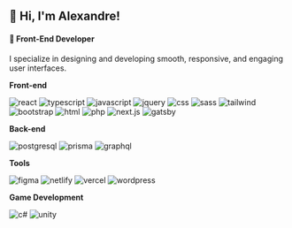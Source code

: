 ## 👋 Hi, I'm Alexandre!
#### 🎨 Front-End Developer

I specialize in designing and developing smooth, responsive, and engaging user interfaces.

<!--
**AlexandreStang/AlexandreStang** is a ✨ _special_ ✨ repository because its `README.md` (this file) appears on your GitHub profile.

Here are some ideas to get you started:

- 🔭 I’m currently working on ...
- 🌱 I’m currently learning ...
- 👯 I’m looking to collaborate on ...
- 🤔 I’m looking for help with ...
- 💬 Ask me about ...
- 📫 How to reach me: ...
- 😄 Pronouns: ...
- ⚡ Fun fact: ...
-->

**Front-end**

![react](https://img.shields.io/badge/React-20232A?style=for-the-badge&logo=react&logoColor=61DAFB)
![typescript](https://img.shields.io/badge/TypeScript-007ACC?style=for-the-badge&logo=typescript&logoColor=white)
![javascript](https://img.shields.io/badge/JavaScript-DFB317?style=for-the-badge&logo=javascript&logoColor=white)
![jquery](https://img.shields.io/badge/jQuery-0769AD?style=for-the-badge&logo=jquery&logoColor=white)
![css](https://img.shields.io/badge/CSS3-1572B6?style=for-the-badge&logo=css3&logoColor=white)
![sass](https://img.shields.io/badge/Sass-CC6699?style=for-the-badge&logo=sass&logoColor=white)
![tailwind](https://img.shields.io/badge/Tailwind_CSS-38B2AC?style=for-the-badge&logo=tailwind-css&logoColor=white)
![bootstrap](https://img.shields.io/badge/Bootstrap-563D7C?style=for-the-badge&logo=bootstrap&logoColor=white)
![html](https://img.shields.io/badge/HTML5-E34F26?style=for-the-badge&logo=html5&logoColor=white)
![php](https://img.shields.io/badge/PHP-777BB4?style=for-the-badge&logo=php&logoColor=white)
![next.js](https://img.shields.io/badge/next%20js-000000?style=for-the-badge&logo=nextdotjs&logoColor=white)
![gatsby](https://img.shields.io/badge/Gatsby-663399?style=for-the-badge&logo=gatsby&logoColor=white)

**Back-end**

![postgresql](https://img.shields.io/badge/PostgreSQL-316192?style=for-the-badge&logo=postgresql&logoColor=white)
![prisma](https://img.shields.io/badge/Prisma-3982CE?style=for-the-badge&logo=Prisma&logoColor=white)
![graphql](https://img.shields.io/badge/GraphQl-E10098?style=for-the-badge&logo=graphql&logoColor=white)

**Tools**

![figma](https://img.shields.io/badge/Figma-F24E1E?style=for-the-badge&logo=figma&logoColor=white)
![netlify](https://img.shields.io/badge/Netlify-00C7B7?style=for-the-badge&logo=netlify&logoColor=white)
![vercel](https://img.shields.io/badge/Vercel-000000?style=for-the-badge&logo=vercel&logoColor=white)
![wordpress](https://img.shields.io/badge/Wordpress-21759B?style=for-the-badge&logo=wordpress&logoColor=white)

**Game Development**

![c#](https://img.shields.io/badge/C%23-239120?style=for-the-badge&logo=csharp&logoColor=white)
![unity](https://img.shields.io/badge/Unity-100000?style=for-the-badge&logo=unity&logoColor=white)

